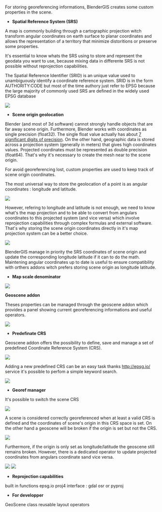 For storing georeferencing informations, BlenderGIS creates some custom properties in the scene.


- **Spatial Reference System (SRS)**

A map is commonly building through a cartographic projection witch transform angular coordinates on earth surface to planar coordinates and allows the representation of a territory that minimize distoritions or preserve some properties.

It's essential to know whats the SRS using to store and represent the geodata you want to use, because mixing data in differente SRS is not possible without reprojection capabilities.

The Spatial Reference Identifier (SRID) is an unique value used to unambiguously identify a coordinate reference system. SRID is in the form AUTHORITY:CODE but most of the time authory just refer to EPSG because the large majority of commonly used SRS are defined in the widely used EPSG database


![](https://raw.githubusercontent.com/wiki/domlysz/blenderGIS/images/geoscene_sk_srid.jpg)

- **Scene origin geolocation**

Blender (and most of 3d software) cannot strongly handle objects that are far away scene origin. Furthermore, Blender works with coordinates as single precision (float32). The single float value actually has about [7 significant digits of precision](http://en.wikipedia.org/wiki/Floating_point#Internal_representation). On the other hand, geographic data is stored across a projection system (generally in meters) that gives high coordinates values. Projected coordinates must be represented as double precision (float64). That's why it's necessary to create the mesh near to the scene origin.

For avoid georeferencing lost, custom properties are used to keep track of scene origin coordinates.

The most universal way to store the geolocation of a point is as angular coordinates : longitude and latitude.

![](https://raw.githubusercontent.com/wiki/domlysz/blenderGIS/images/geoscene_sk_lonlat.jpg)

However, refering to longitude and latitude is not enough, we need to know what's the map projection and to be able to convert from angulars coordinates to this projected system (and vice versa) which involve reprojection capabilities through complex formulas and external software. That's why storing the scene origin coordinates directly in it's map projection system can be a better choice.

![](https://raw.githubusercontent.com/wiki/domlysz/blenderGIS/images/geoscene_sk_xy.jpg)

BlenderGIS manage in priority the SRS coordinates of scene origin and update the corresponding longitude latitude if it can to do the math. Maintening angular coordinates up to date is useful to ensure compatibility with orthers addons witch prefers storing scene origin as longitude latitude.

- **Map scale denominator**


![](https://raw.githubusercontent.com/wiki/domlysz/blenderGIS/images/geoscene_sk_scale.jpg)


**Geoscene addon**


Theses properties can be managed through the geoscene addon which provides a panel showing current georeferencing informations and useful operators.

![](https://raw.githubusercontent.com/wiki/domlysz/blenderGIS/images/geoscene_panel.jpg)


- **Predefinate CRS**


Geoscene addon offers the possibility to define, save and manage a set of predefined Coordinate Reference System (CRS). 

![](https://raw.githubusercontent.com/wiki/domlysz/blenderGIS/images/geoscene_prefs.jpg)

Adding a new predefined CRS can be an easy task thanks http://epsg.io/ service it's possible to perfom a simple keyword search.

![](https://raw.githubusercontent.com/wiki/domlysz/blenderGIS/images/geoscene_add_predef_crs.jpg)


- **Georef manager**

It's possible to switch the scene CRS

![](https://raw.githubusercontent.com/wiki/domlysz/blenderGIS/images/geoscene_set_crs.jpg)


A scene is considered correctly georeferenced when at least a valid CRS is defined and the coordinates of scene's origin in this CRS space is set. On the other hand a geoscene will be broken if the origin is set but not the CRS.

![](https://raw.githubusercontent.com/wiki/domlysz/blenderGIS/images/geoscene_broken.jpg)

Furthermore, if the origin is only set as longitude/latitude the geoscene still remains broken. However, there is a dedicated operator to update projected coordinates from angulars coordinate sand vice versa.

![](https://raw.githubusercontent.com/wiki/domlysz/blenderGIS/images/geoscene_link_origin.jpg)
![](https://raw.githubusercontent.com/wiki/domlysz/blenderGIS/images/geoscene_link_origin2.jpg)


- **Reprojection capabilities**

built in functions
epsg.io
proj4 interface : gdal osr or pyproj


- **For developper**

GeoScene class
reusable layout
operators
